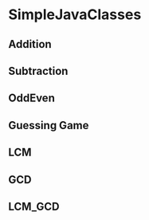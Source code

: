 # SimpleJavaClasses
## Addition
## Subtraction
## OddEven
## Guessing Game
## LCM
## GCD
## LCM_GCD
